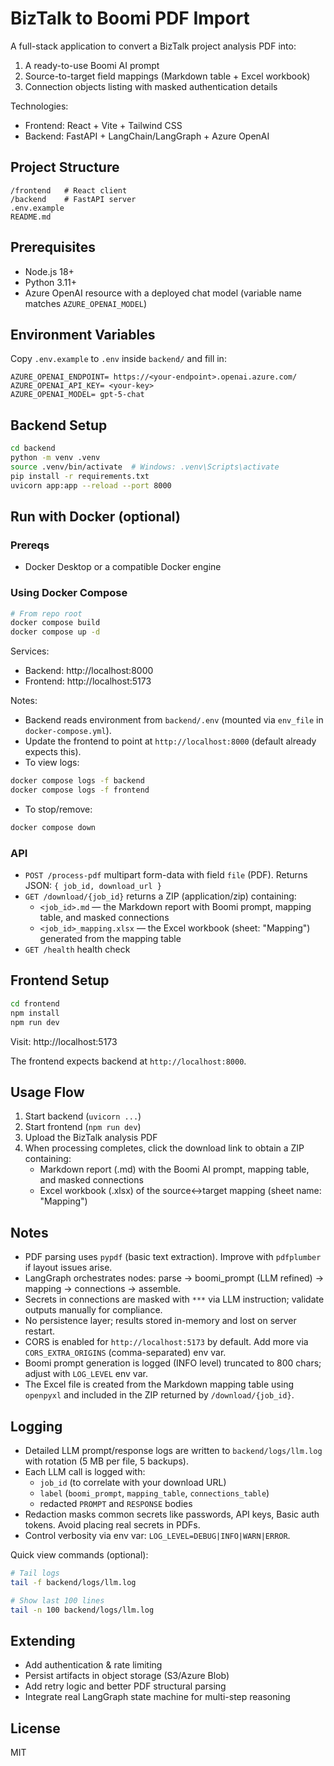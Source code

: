 # BizTalk to Boomi PDF Import

A full-stack application to convert a BizTalk project analysis PDF into:

1. A ready-to-use Boomi AI prompt
2. Source-to-target field mappings (Markdown table + Excel workbook)
3. Connection objects listing with masked authentication details

Technologies:
- Frontend: React + Vite + Tailwind CSS
- Backend: FastAPI + LangChain/LangGraph + Azure OpenAI

## Project Structure
```
/frontend   # React client
/backend    # FastAPI server
.env.example
README.md
```

## Prerequisites
- Node.js 18+
- Python 3.11+
- Azure OpenAI resource with a deployed chat model (variable name matches `AZURE_OPENAI_MODEL`)

## Environment Variables
Copy `.env.example` to `.env` inside `backend/` and fill in:
```
AZURE_OPENAI_ENDPOINT= https://<your-endpoint>.openai.azure.com/
AZURE_OPENAI_API_KEY= <your-key>
AZURE_OPENAI_MODEL= gpt-5-chat
```

## Backend Setup
```bash
cd backend
python -m venv .venv
source .venv/bin/activate  # Windows: .venv\Scripts\activate
pip install -r requirements.txt
uvicorn app:app --reload --port 8000
```

## Run with Docker (optional)

### Prereqs
- Docker Desktop or a compatible Docker engine

### Using Docker Compose
```bash
# From repo root
docker compose build
docker compose up -d
```

Services:
- Backend: http://localhost:8000
- Frontend: http://localhost:5173

Notes:
- Backend reads environment from `backend/.env` (mounted via `env_file` in `docker-compose.yml`).
- Update the frontend to point at `http://localhost:8000` (default already expects this).
- To view logs:
```bash
docker compose logs -f backend
docker compose logs -f frontend
```
- To stop/remove:
```bash
docker compose down
```

### API
- `POST /process-pdf` multipart form-data with field `file` (PDF). Returns JSON: `{ job_id, download_url }`
- `GET /download/{job_id}` returns a ZIP (application/zip) containing:
   - `<job_id>.md` — the Markdown report with Boomi prompt, mapping table, and masked connections
   - `<job_id>_mapping.xlsx` — the Excel workbook (sheet: "Mapping") generated from the mapping table
- `GET /health` health check

## Frontend Setup
```bash
cd frontend
npm install
npm run dev
```
Visit: http://localhost:5173

The frontend expects backend at `http://localhost:8000`.

## Usage Flow
1. Start backend (`uvicorn ...`)
2. Start frontend (`npm run dev`)
3. Upload the BizTalk analysis PDF
4. When processing completes, click the download link to obtain a ZIP containing:
   - Markdown report (.md) with the Boomi AI prompt, mapping table, and masked connections
   - Excel workbook (.xlsx) of the source↔target mapping (sheet name: "Mapping")

## Notes
- PDF parsing uses `pypdf` (basic text extraction). Improve with `pdfplumber` if layout issues arise.
- LangGraph orchestrates nodes: parse → boomi_prompt (LLM refined) → mapping → connections → assemble.
- Secrets in connections are masked with `***` via LLM instruction; validate outputs manually for compliance.
- No persistence layer; results stored in-memory and lost on server restart.
- CORS is enabled for `http://localhost:5173` by default. Add more via `CORS_EXTRA_ORIGINS` (comma-separated) env var.
- Boomi prompt generation is logged (INFO level) truncated to 800 chars; adjust with `LOG_LEVEL` env var.
- The Excel file is created from the Markdown mapping table using `openpyxl` and included in the ZIP returned by `/download/{job_id}`.

## Logging
- Detailed LLM prompt/response logs are written to `backend/logs/llm.log` with rotation (5 MB per file, 5 backups).
- Each LLM call is logged with:
   - `job_id` (to correlate with your download URL)
   - `label` (`boomi_prompt`, `mapping_table`, `connections_table`)
   - redacted `PROMPT` and `RESPONSE` bodies
- Redaction masks common secrets like passwords, API keys, Basic auth tokens. Avoid placing real secrets in PDFs.
- Control verbosity via env var: `LOG_LEVEL=DEBUG|INFO|WARN|ERROR`.

Quick view commands (optional):
```bash
# Tail logs
tail -f backend/logs/llm.log

# Show last 100 lines
tail -n 100 backend/logs/llm.log
```

## Extending
- Add authentication & rate limiting
- Persist artifacts in object storage (S3/Azure Blob)
- Add retry logic and better PDF structural parsing
- Integrate real LangGraph state machine for multi-step reasoning

## License
MIT
